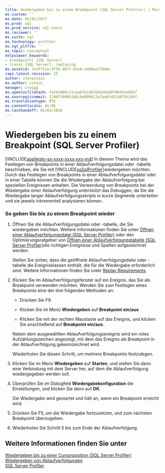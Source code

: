 ```yaml
---
title: Wiedergeben bis zu einem Breakpoint (SQL Server Profiler) | Microsoft Docs
ms.custom: ''
ms.date: 03/01/2017
ms.prod: sql
ms.prod_service: sql-tools
ms.reviewer: ''
ms.suite: sql
ms.technology: profiler
ms.tgt_pltfrm: ''
ms.topic: conceptual
helpviewer_keywords:
- breakpoints [SQL Server]
- traces [SQL Server], replaying
ms.assetid: 3caf751e-df3b-40c7-b5e8-4490ae178e0c
caps.latest.revision: 25
author: stevestein
ms.author: sstein
manager: craigg
ms.openlocfilehash: fa261909c11cea67b1ddcb6438200788943e603f
ms.sourcegitcommit: 1740f3090b168c0e809611a7aa6fd514075616bf
ms.translationtype: MTE
ms.contentlocale: de-DE
ms.lasthandoff: 05/03/2018
---
```

# <a name="replay-to-a-breakpoint-sql-server-profiler"></a>Wiedergeben bis zu einem Breakpoint (SQL Server Profiler)
[!INCLUDE[appliesto-ss-xxxx-xxxx-xxx-md](../../includes/appliesto-ss-xxxx-xxxx-xxx-md.md)]
  In diesem Thema wird das Festlegen von Breakpoints in einer Ablaufverfolgungsdatei oder -tabelle beschrieben, die Sie mit [!INCLUDE[ssSqlProfiler](../../includes/sssqlprofiler-md.md)]wiedergeben möchten. Durch das Festlegen von Breakpoints in einer Ablaufverfolgungsdatei oder in einer Tabelle können Sie die Wiedergabe der Ablaufverfolgung bei speziellen Ereignissen anhalten. Die Verwendung von Breakpoints bei der Wiedergabe einer Ablaufverfolgung unterstützt das Debuggen, da Sie die Wiedergabe langer Ablaufverfolgungsskripts in kurze Segmente unterteilen und sie jeweils inkrementell analysieren können.  
  
### <a name="to-replay-to-a-breakpoint"></a>So geben Sie bis zu einem Breakpoint wieder  
  
1.  Öffnen Sie die Ablaufverfolgungsdatei oder -tabelle, die Sie wiedergeben möchten. Weitere Informationen finden Sie unter [Öffnen einer Ablaufverfolgungsdatei &#40;SQL Server Profiler&#41;](../../tools/sql-server-profiler/open-a-trace-file-sql-server-profiler.md) oder den Optimierungsratgeber von [Öffnen einer Ablaufverfolgungstabelle &#40;SQL Server Profiler&#41;](../../tools/sql-server-profiler/open-a-trace-table-sql-server-profiler.md)die richtigen Ereignisse und Spalten aufgezeichnet werden.  
  
     Stellen Sie sicher, dass die geöffnete Ablaufverfolgungsdatei oder -tabelle die Ereignisklassen enthält, die für die Wiedergabe erforderlich sind. Weitere Informationen finden Sie unter [Replay Requirements](../../tools/sql-server-profiler/replay-requirements.md).  
  
2.  Klicken Sie im Ablaufverfolgungsfenster auf ein Ereignis, das Sie als Breakpoint verwenden möchten. Wenden Sie zum Festlegen eines Breakpoints eine der drei folgenden Methoden an:  
  
    -   Drücken Sie F9.  
  
    -   Klicken Sie im Menü **Wiedergeben** auf **Breakpoint ein/aus**  
  
    -   Klicken Sie mit der rechten Maustaste auf das Ereignis, und klicken Sie anschließend auf **Breakpoint ein/aus**.  
  
     Neben dem ausgewählten Ablaufverfolgungsereignis wird ein rotes Aufzählungszeichen angezeigt, mit dem das Ereignis als Breakpoint in der Ablaufverfolgung gekennzeichnet wird.  
  
     Wiederholen Sie diesen Schritt, um mehrere Breakpoints festzulegen.  
  
3.  Klicken Sie im Menü **Wiedergeben** auf **Starten**, und stellen Sie dann eine Verbindung mit dem Server her, auf dem die Ablaufverfolgung wiedergegeben werden soll.  
  
4.  Überprüfen Sie im Dialogfeld **Wiedergabekonfiguration** die Einstellungen, und klicken Sie dann auf **OK**.  
  
     Die Wiedergabe wird gestartet und hält an, wenn ein Breakpoint erreicht wird.  
  
5.  Drücken Sie F5, um die Wiedergabe fortzusetzen, und zum nächsten Breakpoint überzugehen.  
  
6.  Wiederholen Sie Schritt 5 bis zum Ende der Ablaufverfolgung.  
  
## <a name="see-also"></a>Weitere Informationen finden Sie unter  
 [Wiedergeben bis zu einer Cursorposition &#40;SQL Server Profiler&#41;](../../tools/sql-server-profiler/replay-to-a-cursor-sql-server-profiler.md)   
 [Wiedergeben von Ablaufverfolgungen](../../tools/sql-server-profiler/replay-traces.md)   
 [SQL Server Profiler](../../tools/sql-server-profiler/sql-server-profiler.md)  
  
  
